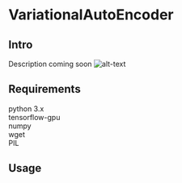 # VariationalAutoEncoder
## Intro
Description coming soon
![alt-text](./VAECollage.pngs=200)
## Requirements
python 3.x<br/>
tensorflow-gpu<br/>
numpy<br/>
wget<br/>
PIL
## Usage

